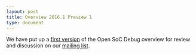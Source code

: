 ```yaml
---
layout: post
title: Overview 2016.1 Preview 1
type: document
---
```


We have put up a
[first version](https://github.com/opensocdebug/documentation/releases/download/overview-2016.1-preview-1/OpenSoCDebug-Overview.pdf)
of the Open SoC Debug overview for review and discussion on our
[mailing list](https://lists.fossi-foundation.org/listinfo/opensocdebug).
